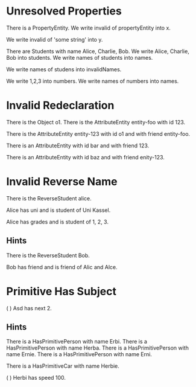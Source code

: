 # Unresolved Properties

There is a PropertyEntity.
We write invalid of propertyEntity into x.
<!--     ^
error: unresolved attribute or association 'PropertyEntity.invalid' [property.unresolved]
-->

We write invalid of 'some string' into y.
<!--     ^
error: unresolved attribute or association 'String.invalid' - 'String' is a primitive type [property.unresolved.primitive]
-->

There are Students with name Alice, Charlie, Bob.
We write Alice, Charlie, Bob into students.
We write names of students into names.
<!--     ^
error: unresolved attribute or association 'Student.names' [property.unresolved]
         ^
note: perhaps you meant to access 'name' instead of 'names'? [property.typo]
-->

We write names of studens into invalidNames.
<!--     ^
error: unresolved attribute or association 'String.names' - 'String' is a primitive type [property.unresolved.primitive]
                  ^
note: perhaps you meant to refer to 'students' instead of the string literal 'studens'? [stringliteral.typo]
-->

We write 1,2,3 into numbers.
We write names of numbers into names.
<!--     ^
error: unresolved attribute or association 'int.names' - 'int' is a primitive type [property.unresolved.primitive]
-->

# Invalid Redeclaration

There is the Object o1.
There is the AttributeEntity entity-foo with id 123.
<!--                                         ^
note: 'AttributeEntity.id' was first declared here [property.declaration.first]
-->

There is the AttributeEntity entity-123 with id o1 and with friend entity-foo.
<!--                                         ^
error: conflicting redeclaration of 'AttributeEntity.id' [property.redeclaration.conflict]
was: attribute of one 'int'
now: attribute of one 'Object'
                                                            ^
note: 'AttributeEntity.friend' was first declared here [property.declaration.first]
-->

There is an AttributeEntity with id bar and with friend 123.
<!--                                             ^
error: conflicting redeclaration of 'AttributeEntity.friend' [property.redeclaration.conflict]
was: association to one 'AttributeEntity'
now: attribute of one 'int'
-->

There is an AttributeEntity with id baz and with friend enity-123.
<!--                                             ^
error: conflicting redeclaration of 'AttributeEntity.friend' [property.redeclaration.conflict]
was: association to one 'AttributeEntity'
now: attribute of one 'String'
                                                        ^
note: perhaps you meant to refer to 'entity123' instead of the string literal 'enity-123'? [stringliteral.typo]
-->

# Invalid Reverse Name

There is the ReverseStudent alice.

Alice has uni and is student of Uni Kassel.
<!--                 ^
error: invalid reverse association name 'student' - 'ReverseStudent.uni' is an attribute, not an association [attribute.reverse.name]
-->

Alice has grades and is student of 1, 2, 3.
<!--                    ^
error: invalid reverse association name 'student' - 'ReverseStudent.grades' is an attribute, not an association [attribute.reverse.name]
                                   ^
note: elements of list expression have common type 'int' [list.type]
-->

## Hints

There is the ReverseStudent Bob.

Bob has friend and is friend of Alic and Alce.
<!--                  ^
error: invalid reverse association name 'friend' - 'ReverseStudent.friend' is an attribute, not an association [attribute.reverse.name]
                                ^
note: elements of list expression have common type 'String' [list.type]
                                ^
note: perhaps you meant to refer to 'alice' instead of the string literal 'Alic'? [stringliteral.typo]
                                         ^
note: perhaps you meant to refer to 'alice' instead of the string literal 'Alce'? [stringliteral.typo]
-->

# Primitive Has Subject

(   ) Asd has next 2.
<!--  ^
error: invalid has sentence - subject has primitive type 'String' [has.subject.primitive]
-->

## Hints

There is a HasPrimitivePerson with name Erbi.
There is a HasPrimitivePerson with name Herba.
There is a HasPrimitivePerson with name Ernie.
There is a HasPrimitivePerson with name Erni.

There is a HasPrimitiveCar with name Herbie.

(  ) Herbi has speed 100.
<!-- ^
error: invalid has sentence - subject has primitive type 'String' [has.subject.primitive]
     ^
note: perhaps you meant to refer to 'herbie' instead of the string literal 'Herbi'? [stringliteral.typo]
     ^
note: perhaps you meant to refer to 'erni' instead of the string literal 'Herbi'? [stringliteral.typo]
     ^
note: perhaps you meant to refer to 'erbi' instead of the string literal 'Herbi'? [stringliteral.typo]
     ^
note: perhaps you meant to refer to 'herba' instead of the string literal 'Herbi'? [stringliteral.typo]
-->
